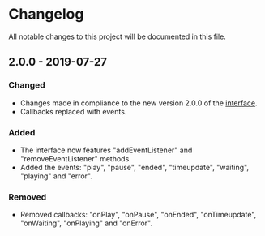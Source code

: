 # Changelog

All notable changes to this project will be documented in this file.

## 2.0.0 - 2019-07-27

### Changed

- Changes made in compliance to the new version 2.0.0 of the [interface](https://github.com/adinan-cenci/js-multimedia-player-interface).
- Callbacks replaced with events.

### Added

- The interface now features "addEventListener" and "removeEventListener" methods.
- Added the events: "play", "pause", "ended", "timeupdate", "waiting", "playing" and "error".

### Removed

- Removed callbacks: "onPlay", "onPause", "onEnded", "onTimeupdate", "onWaiting", "onPlaying" and "onError".